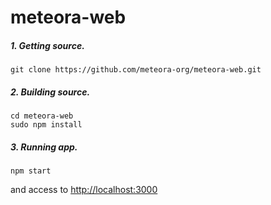 # meteora-web

##### 1. Getting source.

```
git clone https://github.com/meteora-org/meteora-web.git
```

##### 2. Building source.

```
cd meteora-web
sudo npm install
```

##### 3. Running app.

```
npm start
```

and access to [http://localhost:3000](http://localhost:3000)

